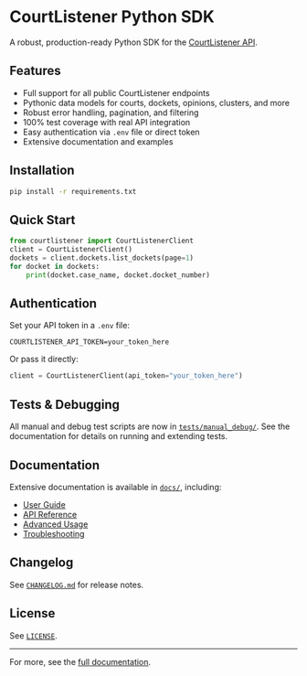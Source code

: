 # CourtListener Python SDK

A robust, production-ready Python SDK for the [CourtListener API](https://www.courtlistener.com/api/).

## Features
- Full support for all public CourtListener endpoints
- Pythonic data models for courts, dockets, opinions, clusters, and more
- Robust error handling, pagination, and filtering
- 100% test coverage with real API integration
- Easy authentication via `.env` file or direct token
- Extensive documentation and examples

## Installation
```bash
pip install -r requirements.txt
```

## Quick Start
```python
from courtlistener import CourtListenerClient
client = CourtListenerClient()
dockets = client.dockets.list_dockets(page=1)
for docket in dockets:
    print(docket.case_name, docket.docket_number)
```

## Authentication
Set your API token in a `.env` file:
```
COURTLISTENER_API_TOKEN=your_token_here
```
Or pass it directly:
```python
client = CourtListenerClient(api_token="your_token_here")
```

## Tests & Debugging
All manual and debug test scripts are now in [`tests/manual_debug/`](./tests/manual_debug/). See the documentation for details on running and extending tests.

## Documentation
Extensive documentation is available in [`docs/`](./docs/), including:
- [User Guide](./docs/user_guide.md)
- [API Reference](./docs/api_reference.md)
- [Advanced Usage](./docs/advanced_usage.md)
- [Troubleshooting](./docs/troubleshooting.md)

## Changelog
See [`CHANGELOG.md`](./CHANGELOG.md) for release notes.

## License
See [`LICENSE`](./LICENSE).

---
For more, see the [full documentation](./docs/user_guide.md). 